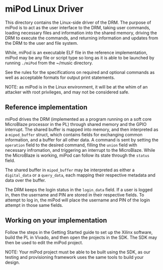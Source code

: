 # miPod Linux Driver

This directory contains the Linux-side driver of the DRM. The purpose of miPod
is to act as the user interface to the DRM, taking user commands, loading
necessary files and information into the shared memory, driving the DRM to
execute the commands, and returning information and updates from the DRM to the
user and file system.

While, miPod is an executable ELF file in the reference implementation, miPod
may be any file or script type so long as it is able to be launched by running
`./miPod` from the ~/music directory.

See the rules for the specifications on required and optional commands as well
as acceptable formats for output print statements.

NOTE: as miPod is in the Linux environment, it will be at the whim of an
attacker with root privileges, and may not be considered safe.


## Reference implementation
miPod drives the DRM (implemented as a program running on a soft core
MicroBlaze processor in the PL) through shared memory and the GPIO
interrupt. The shared buffer is mapped into memory, and then interpreted as a
`mipod_buffer` struct, which contains fields for exchanging common information,
and a buffer for all other data. A command is sent by setting the `operation` field
to the desired command, filling the `union` field with necessary infromation, and
triggering an interrupt to the MicroBlaze. While the MicroBlaze is working,
miPod can follow its state through the `status` field.

The shared buffer in `mipod_buffer` may be interpreted as either a `digital_data` or a
`query_data`, each mapping their respective metadata and data over the buffer.

The DRM keeps the login status in the `login_data` field. If a user is logged
in, then the username and PIN are stored in their respective fields. To attempt
to log in, the miPod will place the username and PIN of the login attempt in
those same fields.

## Working on your implementation
Follow the steps in the Getting Started guide to set up the Xilinx software,
build the PL in Vivado, and then open the projects in the SDK. The SDK may then
be used to edit the miPod project.

NOTE: Your miPod project must be able to be built using the SDK, as our testing
and provisioning framework uses the same tools to build your design.

